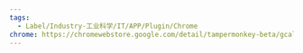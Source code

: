 ```yaml
---
tags:
  - Label/Industry-工业科学/IT/APP/Plugin/Chrome
chrome: https://chromewebstore.google.com/detail/tampermonkey-beta/gcalenpjmijncebpfijmoaglllgpjagf
---
```

